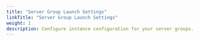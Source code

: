 ```yaml
---
title: "Server Group Launch Settings"
linkTitle: "Server Group Launch Settings"
weight: 1
description: Configure instance configuration for your server groups.
---
```

